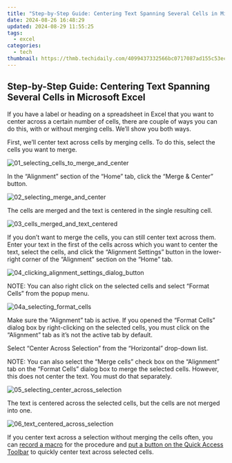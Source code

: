 ```yaml
---
title: "Step-by-Step Guide: Centering Text Spanning Several Cells in Microsoft Excel"
date: 2024-08-26 16:48:29
updated: 2024-08-29 11:55:25
tags:
  - excel
categories:
  - tech
thumbnail: https://thmb.techidaily.com/4099437332566bc0717087ad155c53eccdb95fb25198b821350f08a36ef32c9d.jpg
---
```


## Step-by-Step Guide: Centering Text Spanning Several Cells in Microsoft Excel

If you have a label or heading on a spreadsheet in Excel that you want to center across a certain number of cells, there are couple of ways you can do this, with or without merging cells. We’ll show you both ways.

 First, we’ll center text across cells by merging cells. To do this, select the cells you want to merge.

![01_selecting_cells_to_merge_and_center](https://static1.howtogeekimages.com/wordpress/wp-content/uploads/2015/10/01_selecting_cells_to_merge_and_center.png) 

 In the “Alignment” section of the “Home” tab, click the “Merge & Center” button.

![02_selecting_merge_and_center](https://static1.howtogeekimages.com/wordpress/wp-content/uploads/2015/10/02_selecting_merge_and_center.png) 

 The cells are merged and the text is centered in the single resulting cell.

![03_cells_merged_and_text_centered](https://static1.howtogeekimages.com/wordpress/wp-content/uploads/2015/10/03_cells_merged_and_text_centered.png) 

 If you don’t want to merge the cells, you can still center text across them. Enter your text in the first of the cells across which you want to center the text, select the cells, and click the “Alignment Settings” button in the lower-right corner of the “Alignment” section on the “Home” tab.

![04_clicking_alignment_settings_dialog_button](https://static1.howtogeekimages.com/wordpress/wp-content/uploads/2015/10/04_clicking_alignment_settings_dialog_button.png) 

 NOTE: You can also right click on the selected cells and select “Format Cells” from the popup menu.

![04a_selecting_format_cells](https://static1.howtogeekimages.com/wordpress/wp-content/uploads/2015/10/04a_selecting_format_cells.png) 

 Make sure the “Alignment” tab is active. If you opened the “Format Cells” dialog box by right-clicking on the selected cells, you must click on the “Alignment” tab as it’s not the active tab by default.

 Select “Center Across Selection” from the “Horizontal” drop-down list.

 NOTE: You can also select the “Merge cells” check box on the “Alignment” tab on the “Format Cells” dialog box to merge the selected cells. However, this does not center the text. You must do that separately.

![05_selecting_center_across_selection](https://static1.howtogeekimages.com/wordpress/wp-content/uploads/2015/10/05_selecting_center_across_selection.png) 

 The text is centered across the selected cells, but the cells are not merged into one.

![06_text_centered_across_selection](https://static1.howtogeekimages.com/wordpress/wp-content/uploads/2015/10/06_text_centered_across_selection.png) 

 If you center text across a selection without merging the cells often, you can [record a macro](https://sim-unlock.techidaily.com/easily-unlock-your-honor-100-pro-device-sim-by-drfone-android/) for the procedure and [put a button on the Quick Access Toolbar](https://video-capture.techidaily.com/new-2024-approved-your-path-to-perfect-recording-5-must-know-techniques-for-minecraft-screenshots-macos/) to quickly center text across selected cells.

<ins class="adsbygoogle"
     style="display:block"
     data-ad-format="autorelaxed"
     data-ad-client="ca-pub-7571918770474297"
     data-ad-slot="1223367746"></ins>



<ins class="adsbygoogle"
     style="display:block"
     data-ad-client="ca-pub-7571918770474297"
     data-ad-slot="8358498916"
     data-ad-format="auto"
     data-full-width-responsive="true"></ins>
